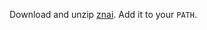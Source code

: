 Download and unzip [znai](https://repo.maven.apache.org/maven2/org/testingisdocumenting/znai/znai-dist/1.61.2/znai-dist-1.61.2-znai.zip).
Add it to your `PATH`.